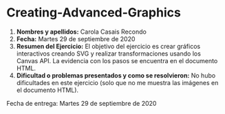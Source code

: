 # Creating-Advanced-Graphics
1. **Nombres y apellidos:** Carola Casais Recondo
2. **Fecha:** Martes 29 de septiembre de 2020
3. **Resumen del Ejercicio:** El objetivo del ejercicio es crear gráficos interactivos creando SVG y realizar transformaciones usando los Canvas API. La evidencia con los pasos
se encuentra en el documento HTML.
4. **Dificultad o problemas presentados y como se resolvieron:** No hubo dificultades en este ejercicio (solo que no me muestra las imágenes en el documento HTML).

Fecha de entrega: Martes 29 de septiembre de 2020
